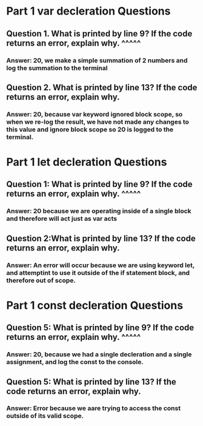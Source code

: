 # Part 1 var decleration Questions
## Question 1. What is printed by line 9? If the code returns an error, explain why. ^^^^^
### Answer: 20, we make a simple summation of 2 numbers and log the summation to the terminal


## Question 2. What is printed by line 13? If the code returns an error, explain why. 
### Answer: 20, because var keyword ignored block scope, so when we re-log the result, we have not made any changes to this value and ignore block scope so 20 is logged to the terminal.

# Part 1 let decleration Questions
## Question 1: What is printed by line 9? If the code returns an error, explain why. ^^^^^
### Answer: 20 because we are operating inside of a single block and therefore will act just as var acts

## Question 2:What is printed by line 13? If the code returns an error, explain why.
### Answer: An error will occur because we are using keyword let, and attemptint to use it outside of the if statement block, and therefore out of scope.

# Part 1 const decleration Questions
## Question 5: What is printed by line 9? If the code returns an error, explain why. ^^^^^
### Answer: 20, because we had a single decleration and a single assignment, and log the const to the console.

## Question 5: What is printed by line 13? If the code returns an error, explain why.
### Answer:  Error because we aare trying to access the const outside of its valid scope.